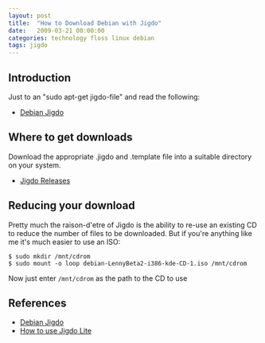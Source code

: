 ```yaml
---
layout: post
title:  "How to Download Debian with Jigdo"
date:   2009-03-21 00:00:00
categories: technology floss linux debian
tags: jigdo
---
```


## Introduction

Just to an "sudo apt-get jigdo-file" and read the following:

   * [Debian Jigdo]

## Where to get downloads

Download the appropriate .jigdo and .template file into a suitable directory on your system.

   * [Jigdo Releases]

## Reducing your download

Pretty much the raison-d'etre of Jigdo is the ability to re-use an existing CD to reduce the number of files to be downloaded.  But if you're anything like me it's much easier to use an ISO:

    $ sudo mkdir /mnt/cdrom
    $ sudo mount -o loop debian-LennyBeta2-i386-kde-CD-1.iso /mnt/cdrom

Now just enter `/mnt/cdrom` as the path to the CD to use

## References

   * [Debian Jigdo] 
   * [How to use Jigdo Lite](http://www.electrictoolbox.com/how-to-use-jigdo-lite/)


[Debian Jigdo]: http://tldp.org/HOWTO/Debian-Jigdo/index.html
[Jigdo Releases]: http://www.debian.org/CD/jigdo-cd/
